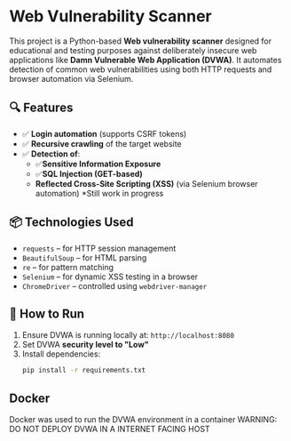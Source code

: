 # Web Vulnerability Scanner

This project is a Python-based **Web vulnerability scanner** designed for educational and testing purposes against deliberately insecure web applications like **Damn Vulnerable Web Application (DVWA)**. It automates detection of common web vulnerabilities using both HTTP requests and browser automation via Selenium.

## 🔍 Features

- ✅ **Login automation** (supports CSRF tokens)
- ✅ **Recursive crawling** of the target website
- ✅ **Detection of**:
  - ✅**Sensitive Information Exposure**
  - ✅**SQL Injection (GET-based)**
  - **Reflected Cross-Site Scripting (XSS)** (via Selenium browser automation) *Still work in progress

## 📦 Technologies Used

- `requests` – for HTTP session management  
- `BeautifulSoup` – for HTML parsing  
- `re` – for pattern matching  
- `Selenium` – for dynamic XSS testing in a browser  
- `ChromeDriver` – controlled using `webdriver-manager`

## 🚀 How to Run

1. Ensure DVWA is running locally at: `http://localhost:8080`
2. Set DVWA **security level to "Low"**
3. Install dependencies:
   ```bash
   pip install -r requirements.txt

## Docker
Docker was used to run the DVWA environment in a container
WARNING: DO NOT DEPLOY DVWA IN A INTERNET FACING HOST
